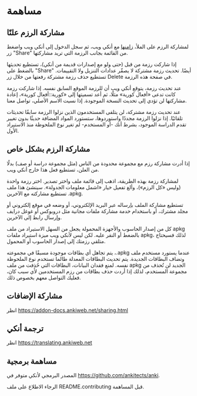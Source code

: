 # مساهمة

<!-- toc -->

## مشاركة الرزم علنًا

لمشاركة الرزم على الملأ، [زامنها](syncing.md) مع أنكي ويب، ثم سجل الدخول إلى أنكي ويب
واضغط زر "Share" من القائمة بجانب الرزمة التي تريد مشاركتها.

إذا شاركت رزمة من قبل (حتى ولو مع إصدارات قديمة من أنكي)، تستطيع تحديثها بالضغط
على "Share" أيضًا. تحديث رزمة مشتركة لا يصفّر عدادات التنزيل ولا التقييمات.
تستطيع حذف رزمة مشتركة رفعتها من خلال زر Delete في صفحة هذه الرزمة.

عند تحديث رزمة، يتوقع أنكي ويب أن للرزمة الموقع السابق نفسه. إذا شاركت رزمة كانت
تدعى «أفعال كورية» مثلًا، ثم أعد تسميتها إلى «كورية::أفعال كورية»، إعادة مشاركتها
لن تؤدي إلى تحديث النسخة الموجودة. إذا نسيت الاسم الأصلي، تواصل معنا.

عند تحديث رزمة مشتركة، لن يتلقى المستخدمون الذين نزلوا الرزمة سابقًا تحديثات تلقائيًا.
إذا نزلوا الرزمة مجددًا واستوردوها، ستستورد المواد المضافة حديثًا بدون تغيير
تقدم الدراسة الموجود، بشرط أنك -أو المستخدم- لم تغير نوع الملحوظة منذ الاستيراد الأول.

## مشاركة الرزم بشكل خاص

إذا أدرت مشاركة رزم مع مجموعة محدودة من الناس (مثل مجموعة دراسة أو صف) بدلًا من
العلن، تستطيع فعل هذا خارج أنكي ويب.

لمشاركة رزمة بهذه الطريقة، اذهب إلى قائمة ملف واختر تصدير. اختر رزمة واحدة (وليس «كل الرزم»)،
وألغ تفعيل خيار «اشمل معلومات الجدولة». سينشئ هذا ملف <span dir="ltr">.apkg</span>
تستطيع مشاركته مع الآخرين.

تستطيع مشاركة الملف بإرساله عبر البريد الإلكتروني، أو وضعه في موقع إلكتروني
أو مجلد مشترك، أو باستخدام خدمة مشاركة ملفات مجانية مثل دروبوكس أو غوغل درايف
وإرسال رابط إلى الآخرين.

كل من إصدار الحاسوب والأجهزة المحمولة يجعل من السهل الاستيراد من ملف apkg بالضغط
أو النقر عليه. لكن ليس لأنكي ويب ميزة استيراد ملفات apkg، لذلك فسيحتاج متلقي رزمتك إلى
إصدار الحاسوب أو المحمول.

عندما يستورد مستخدم ملف <span dir="ltr">.apkg</span>، يتم تجاهل
أي بطاقات موجودة مسبقًا في مجموعته وتضاف البطاقات الجديدة. يتم تحديث البطاقات المعدلة
طالما تستخدم نوع الملحوظة نفسه. لمنع فقدان البيانات، البطاقات التي حُذِفت من ملف apkg الجديد
لن تُحذف من مجموعة المستخدم، لذلك إذا أردت حذف بطاقات من رزم المستخدمين لأي سبب كان،
فعليك التواصل معهم بخصوص ذلك.

## مشاركة الإضافات

انظر <https://addon-docs.ankiweb.net/sharing.html>

## ترجمة أنكي

انظر <https://translating.ankiweb.net>

## مساهمة برمجية

المصدر البرمجي لأنكي متوفر في <https://github.com/ankitects/anki>.

الرجاء الاطلاع على ملف README.contributing قبل المساهمة.
